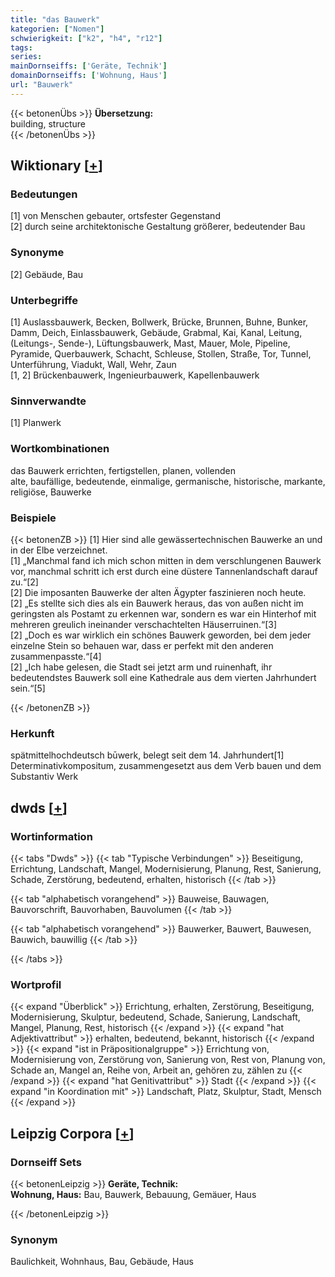 ```yaml
---
title: "das Bauwerk"
kategorien: ["Nomen"]
schwierigkeit: ["k2", "h4", "r12"]
tags:
series:
mainDornseiffs: ['Geräte, Technik']
domainDornseiffs: ['Wohnung, Haus']
url: "Bauwerk"
---
```


{{< betonenÜbs >}}
**Übersetzung:**  
building, structure  
{{< /betonenÜbs >}}

## Wiktionary [[+](https://de.wiktionary.org/wiki/Bauwerk)]

### Bedeutungen
[1] von Menschen gebauter, ortsfester Gegenstand  
[2] durch seine architektonische Gestaltung größerer, bedeutender Bau  

### Synonyme
[2] Gebäude, Bau  

### Unterbegriffe
[1] Auslassbauwerk, Becken, Bollwerk, Brücke, Brunnen, Buhne, Bunker, Damm, Deich, Einlassbauwerk, Gebäude, Grabmal, Kai, Kanal, Leitung, (Leitungs-, Sende-), Lüftungsbauwerk, Mast, Mauer, Mole, Pipeline, Pyramide, Querbauwerk, Schacht, Schleuse, Stollen, Straße, Tor, Tunnel, Unterführung, Viadukt, Wall, Wehr, Zaun  
[1, 2] Brückenbauwerk, Ingenieurbauwerk, Kapellenbauwerk  

### Sinnverwandte
[1] Planwerk  

### Wortkombinationen
das Bauwerk errichten, fertigstellen, planen, vollenden  
alte, baufällige, bedeutende, einmalige, germanische, historische, markante, religiöse, Bauwerke  

### Beispiele
{{< betonenZB >}}
[1] Hier sind alle gewässertechnischen Bauwerke an und in der Elbe verzeichnet.  
[1] „Manchmal fand ich mich schon mitten in dem verschlungenen Bauwerk vor, manchmal schritt ich erst durch eine düstere Tannenlandschaft darauf zu.“[2]  
[2] Die imposanten Bauwerke der alten Ägypter faszinieren noch heute.  
[2] „Es stellte sich dies als ein Bauwerk heraus, das von außen nicht im geringsten als Postamt zu erkennen war, sondern es war ein Hinterhof mit mehreren greulich ineinander verschachtelten Häuserruinen.“[3]  
[2] „Doch es war wirklich ein schönes Bauwerk geworden, bei dem jeder einzelne Stein so behauen war, dass er perfekt mit den anderen zusammenpasste.“[4]  
[2] „Ich habe gelesen, die Stadt sei jetzt arm und ruinenhaft, ihr bedeutendstes Bauwerk soll eine Kathedrale aus dem vierten Jahrhundert sein.“[5]  

{{< /betonenZB >}}
### Herkunft
spätmittelhochdeutsch būwerk, belegt seit dem 14. Jahrhundert[1]  
Determinativkompositum, zusammengesetzt aus dem Verb bauen und dem Substantiv Werk  



## dwds [[+](https://www.dwds.de/wb/Bauwerk)]

### Wortinformation
{{< tabs "Dwds" >}}
{{< tab "Typische Verbindungen" >}}
Beseitigung, Errichtung, Landschaft, Mangel, Modernisierung, Planung, Rest, Sanierung, Schade, Zerstörung, bedeutend, erhalten, historisch
{{< /tab >}}

{{< tab "alphabetisch vorangehend" >}}
Bauweise, Bauwagen, Bauvorschrift, Bauvorhaben, Bauvolumen
{{< /tab >}}

{{< tab "alphabetisch vorangehend" >}}
Bauwerker, Bauwert, Bauwesen, Bauwich, bauwillig
{{< /tab >}}

{{< /tabs >}}

### Wortprofil
{{< expand "Überblick" >}} Errichtung, erhalten, Zerstörung, Beseitigung, Modernisierung, Skulptur, bedeutend, Schade, Sanierung, Landschaft, Mangel, Planung, Rest, historisch {{< /expand >}}
{{< expand "hat Adjektivattribut" >}} erhalten, bedeutend, bekannt, historisch {{< /expand >}}
{{< expand "ist in Präpositionalgruppe" >}} Errichtung von, Modernisierung von, Zerstörung von, Sanierung von, Rest von, Planung von, Schade an, Mangel an, Reihe von, Arbeit an, gehören zu, zählen zu {{< /expand >}}
{{< expand "hat Genitivattribut" >}} Stadt {{< /expand >}}
{{< expand "in Koordination mit" >}} Landschaft, Platz, Skulptur, Stadt, Mensch {{< /expand >}}

## Leipzig Corpora [[+](https://corpora.uni-leipzig.de/en/res?word=Bauwerk&corpusId=deu_newscrawl-public_2018)]

### Dornseiff Sets
{{< betonenLeipzig >}}
**Geräte, Technik:**  
**Wohnung, Haus:** Bau, Bauwerk, Bebauung, Gemäuer, Haus  

{{< /betonenLeipzig >}}

### Synonym
Baulichkeit, Wohnhaus, Bau, Gebäude, Haus

